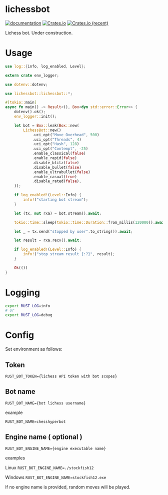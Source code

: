 # lichessbot

[![documentation](https://docs.rs/lichessbot/badge.svg)](https://docs.rs/lichessbot) [![Crates.io](https://img.shields.io/crates/v/lichessbot.svg)](https://crates.io/crates/lichessbot) [![Crates.io (recent)](https://img.shields.io/crates/dr/lichessbot)](https://crates.io/crates/lichessbot)

Lichess bot. Under construction.

# Usage

```rust
use log::{info, log_enabled, Level};

extern crate env_logger;

use dotenv::dotenv;

use lichessbot::lichessbot::*;

#[tokio::main]
async fn main() -> Result<(), Box<dyn std::error::Error>> {
    dotenv().ok();
    env_logger::init();

    let bot = Box::leak(Box::new(
        LichessBot::new()
            .uci_opt("Move Overhead", 500)
            .uci_opt("Threads", 4)
            .uci_opt("Hash", 128)
            .uci_opt("Contempt", -25)
            .enable_classical(false)
            .enable_rapid(false)
            .disable_blitz(false)
            .disable_bullet(false)
            .enable_ultrabullet(false)
            .enable_casual(true)
            .disable_rated(false),
    ));

    if log_enabled!(Level::Info) {
        info!("starting bot stream");
    }

    let (tx, mut rxa) = bot.stream().await;

    tokio::time::sleep(tokio::time::Duration::from_millis(120000)).await;

    let _ = tx.send("stopped by user".to_string()).await;

    let result = rxa.recv().await;

    if log_enabled!(Level::Info) {
        info!("stop stream result {:?}", result);
    }

    Ok(())
}

```

# Logging

```bash
export RUST_LOG=info
# or 
export RUST_LOG=debug
```

# Config

Set environment as follows:

## Token

`RUST_BOT_TOKEN={lichess API token with bot scopes}`

## Bot name

`RUST_BOT_NAME={bot lichess username}`

example

`RUST_BOT_NAME=chesshyperbot`

## Engine name ( optional )

`RUST_BOT_ENGINE_NAME={engine executable name}`

examples

Linux `RUST_BOT_ENGINE_NAME=./stockfish12`

Windows `RUST_BOT_ENGINE_NAME=stockfish12.exe`

If no engine name is provided, random moves will be played.